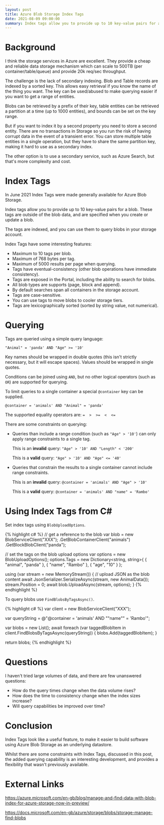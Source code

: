 ```yaml
---
layout: post
title: Azure Blob Storage Index Tags
date: 2021-08-09 09:00:00
summary: Index tags allow you to provide up to 10 key-value pairs for a blob. The tags are indexed, and you can use them to query blobs in your storage account.
---
```


# Background

I think the storage services in Azure are excellent. They provide a cheap and reliable data
storage mechanism which can scale to 500TB (per container/table/queue) and provide 20k req/sec
throughput.

The challenge is the lack of secondary indexing. Blob and Table records are indexed by a sorted key.
This allows easy retrieval if you know the name of the thing you want. The key can be
used/abused to make querying easier if you want to get a range of entities.

Blobs can be retrieved by a prefix of their key, table entities
can be retrieved a partition at a time (up to 1000 entities), and bounds can be set on the key range.

But if you want to index it by a second property you need to store a second entity.
There are no transactions in Storage so you run the risk of having corrupt data in the event of a
transient error. You can store multiple table entities in a single operation,
but they have to share the same partition key, making it hard to use as a secondary index.

The other option is to use a secondary service, such as Azure Search, but that's more complexity
and cost.

# Index Tags

In June 2021 Index Tags were made generally available for Azure Blob Storage.

Index tags allow you to provide up to 10 key-value pairs for a blob. These tags
are outside of the blob data, and are specified when you create or update a blob.

The tags are indexed, and you can use them to query blobs in your storage account.

Index Tags have some interesting features:

* Maximum to 10 tags per blob.
* Maximum of 768 bytes per tag.
* Maximum of 5000 results per page when querying.
* Tags have eventual-consistency (other blob operations have immediate consistency).
* Tags are exposed in the Portal, including the ability to search for blobs.
* All blob types are supports (page, block and append).
* By default searches span all containers in the storage account.
* Tags are case-sensitive.
* You can use tags to move blobs to cooler storage tiers.
* Tags are lexicographically sorted (sorted by string value, not numerical).

# Querying

Tags are queried using a simple query language:

`"Animal" = 'panda' AND "Age" >= '10'`

Key names should be wrapped in double quotes (this isn't strictly necessary, but it will escape spaces).
Values should be wrapped in single quotes.

Conditions can be joined using `AND`, but no other logical operators (such as `OR`) are supported for querying.

To limit queries to a single container a special `@container` key can be supplied.

`@container = 'animals' AND "Animal" = 'panda'`

The supported equality operators are: `=  >  >=  <  <=`


There are some constraints on querying:

* Queries than include a range condition (such as `"Age" > '10'`) can
  only apply range constraints to a single tag.

  This is an __invalid__ query: `"Age" > '10' AND "Length" < '200'`

  This is a __valid__ query:  `"Age" > '10' AND "Age" <= '40'`

* Queries that constrain the results to a single container cannot include
  range constraints.

  This is an __invalid__ query: `@container = 'animals' AND "Age" > '10'`

  This is a __valid__ query:  `@container = 'animals' AND "name" = 'Rambo'`

# Using Index Tags from C#

Set index tags using `BlobUploadOptions`.

{% highlight c# %}
// get a reference to the blob
var blob = new BlobServiceClient("XXX");
  .GetBlobContainerClient("animals")
  .GetBlockBlobClient("panda");

// set the tags on the blob upload options
var options = new BlobUploadOptions();
options.Tags = new Dictionary<string, string>{
  { "animal", "panda" },
  { "name", "Rambo" },
  { "age", "10" }
};

using (var stream = new MemoryStream())
{
  // upload JSON as the blob content
  await JsonSerializer.SerializeAsync(stream, new AnimalData());
  stream.Position = 0;
  await blob.UploadAsync(stream, options);
}
{% endhighlight %}

To query blobs use `FindBlobsByTagsAsync()`.

{% highlight c# %}
var client = new BlobServiceClient("XXX");

var queryString = @"@container = 'animals' AND ""name"" = 'Rambo'";

var blobs = new List<TaggedBlobItem>();
await foreach (var taggedBlobItem in client.FindBlobsByTagsAsync(queryString))
{
  blobs.Add(taggedBlobItem);
}

return blobs;
{% endhighlight %}

# Questions

I haven't tried large volumes of data, and there are few unanswered questions:

* How do the query times change when the data volume rises?
* How does the time to consistency change when the index sizes increase?
* Will query capabilities be improved over time?

# Conclusion

Index Tags look like a useful feature, to make it easier to build software using
Azure Blob Storage as an underlying datastore.

Whilst there are some constraints
with Index Tags, discussed in this post, the added querying capability is
an interesting development, and provides
a flexibility that wasn't previously available.

# External Links

https://azure.microsoft.com/en-gb/blog/manage-and-find-data-with-blob-index-for-azure-storage-now-in-preview/

https://docs.microsoft.com/en-gb/azure/storage/blobs/storage-manage-find-blobs

